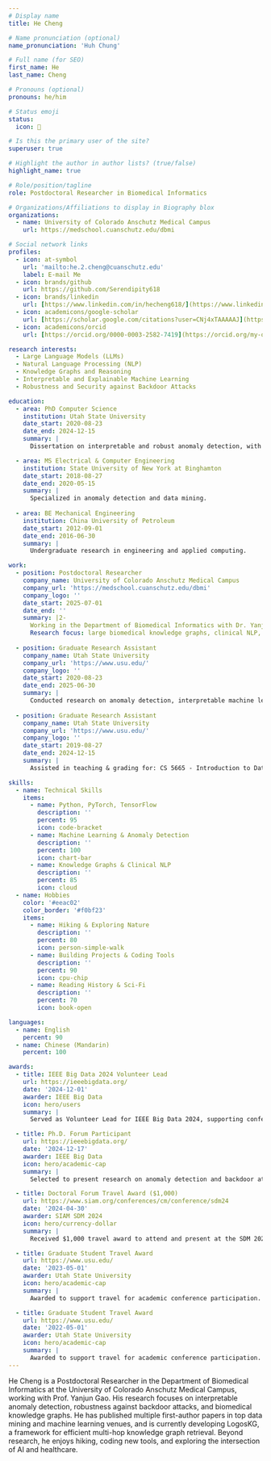```yaml
---
# Display name
title: He Cheng

# Name pronunciation (optional)
name_pronunciation: 'Huh Chung'

# Full name (for SEO)
first_name: He
last_name: Cheng

# Pronouns (optional)
pronouns: he/him

# Status emoji
status:
  icon: 🚀

# Is this the primary user of the site?
superuser: true

# Highlight the author in author lists? (true/false)
highlight_name: true

# Role/position/tagline
role: Postdoctoral Researcher in Biomedical Informatics

# Organizations/Affiliations to display in Biography blox
organizations:
  - name: University of Colorado Anschutz Medical Campus
    url: https://medschool.cuanschutz.edu/dbmi

# Social network links
profiles:
  - icon: at-symbol
    url: 'mailto:he.2.cheng@cuanschutz.edu'
    label: E-mail Me
  - icon: brands/github
    url: https://github.com/Serendipity618
  - icon: brands/linkedin
    url: [https://www.linkedin.com/in/hecheng618/](https://www.linkedin.com/in/he-cheng-b49b71183/)
  - icon: academicons/google-scholar
    url: [https://scholar.google.com/citations?user=CNj4xTAAAAAJ](https://scholar.google.com/citations?user=zqYwQ5UAAAAJ&hl=en)
  - icon: academicons/orcid
    url: [https://orcid.org/0000-0003-2582-7419](https://orcid.org/my-orcid?orcid=0009-0009-6901-3778)

research interests:
  - Large Language Models (LLMs)
  - Natural Language Processing (NLP)
  - Knowledge Graphs and Reasoning
  - Interpretable and Explainable Machine Learning
  - Robustness and Security against Backdoor Attacks

education:
  - area: PhD Computer Science
    institution: Utah State University
    date_start: 2020-08-23
    date_end: 2024-12-15
    summary: |
      Dissertation on interpretable and robust anomaly detection, with emphasis on model transparency and security against backdoor attacks. Supervised by Dr. Shuhan Yuan.

  - area: MS Electrical & Computer Engineering
    institution: State University of New York at Binghamton
    date_start: 2018-08-27
    date_end: 2020-05-15
    summary: |
      Specialized in anomaly detection and data mining.
    
  - area: BE Mechanical Engineering
    institution: China University of Petroleum
    date_start: 2012-09-01
    date_end: 2016-06-30
    summary: |
      Undergraduate research in engineering and applied computing.

work:
  - position: Postdoctoral Researcher
    company_name: University of Colorado Anschutz Medical Campus
    company_url: 'https://medschool.cuanschutz.edu/dbmi'
    company_logo: ''
    date_start: 2025-07-01
    date_end: ''
    summary: |2-
      Working in the Department of Biomedical Informatics with Dr. Yanjun Gao.
      Research focus: large biomedical knowledge graphs, clinical NLP, and LLM reasoning.
    
  - position: Graduate Research Assistant
    company_name: Utah State University
    company_url: 'https://www.usu.edu/'
    company_logo: ''
    date_start: 2020-08-23
    date_end: 2025-06-30
    summary: |
      Conducted research on anomaly detection, interpretable machine learning, and robustness against backdoor attacks. Published multiple papers in ECML PKDD, PAKDD, IJCNN, IEEE Big Data, etc.
    
  - position: Graduate Research Assistant
    company_name: Utah State University
    company_url: 'https://www.usu.edu/'
    company_logo: ''
    date_start: 2019-08-27
    date_end: 2024-12-15
    summary: |
      Assisted in teaching & grading for: CS 5665 - Introduction to Data Science, CS 5080 / CS 6665 - Data Mining

skills:
  - name: Technical Skills
    items:
      - name: Python, PyTorch, TensorFlow
        description: ''
        percent: 95
        icon: code-bracket
      - name: Machine Learning & Anomaly Detection
        description: ''
        percent: 100
        icon: chart-bar
      - name: Knowledge Graphs & Clinical NLP
        description: ''
        percent: 85
        icon: cloud
  - name: Hobbies
    color: '#eeac02'
    color_border: '#f0bf23'
    items:
      - name: Hiking & Exploring Nature
        description: ''
        percent: 80
        icon: person-simple-walk
      - name: Building Projects & Coding Tools
        description: ''
        percent: 90
        icon: cpu-chip
      - name: Reading History & Sci-Fi
        description: ''
        percent: 70
        icon: book-open

languages:
  - name: English
    percent: 90
  - name: Chinese (Mandarin)
    percent: 100

awards:
  - title: IEEE Big Data 2024 Volunteer Lead
    url: https://ieeebigdata.org/
    date: '2024-12-01'
    awarder: IEEE Big Data
    icon: hero/users
    summary: |
      Served as Volunteer Lead for IEEE Big Data 2024, supporting conference organization and logistics.

  - title: Ph.D. Forum Participant
    url: https://ieeebigdata.org/
    date: '2024-12-17'
    awarder: IEEE Big Data
    icon: hero/academic-cap
    summary: |
      Selected to present research on anomaly detection and backdoor attacks at the IEEE Big Data Ph.D. Forum.

  - title: Doctoral Forum Travel Award ($1,000)
    url: https://www.siam.org/conferences/cm/conference/sdm24
    date: '2024-04-30'
    awarder: SIAM SDM 2024
    icon: hero/currency-dollar
    summary: |
      Received $1,000 travel award to attend and present at the SDM 2024 Doctoral Forum.

  - title: Graduate Student Travel Award
    url: https://www.usu.edu/
    date: '2023-05-01'
    awarder: Utah State University
    icon: hero/academic-cap
    summary: |
      Awarded to support travel for academic conference participation.

  - title: Graduate Student Travel Award
    url: https://www.usu.edu/
    date: '2022-05-01'
    awarder: Utah State University
    icon: hero/academic-cap
    summary: |
      Awarded to support travel for academic conference participation.
---
```


He Cheng is a Postdoctoral Researcher in the Department of Biomedical Informatics at the University of Colorado Anschutz Medical Campus, working with Prof. Yanjun Gao. His research focuses on interpretable anomaly detection, robustness against backdoor attacks, and biomedical knowledge graphs. He has published multiple first-author papers in top data mining and machine learning venues, and is currently developing LogosKG, a framework for efficient multi-hop knowledge graph retrieval. Beyond research, he enjoys hiking, coding new tools, and exploring the intersection of AI and healthcare.

